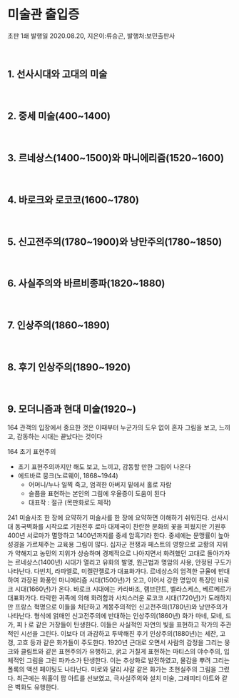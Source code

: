 # 미술관 출입증

초판 1쇄 발행일 2020.08.20,  지은이:류승곤,  발행처:보민출판사

<br>
 

## **1. 선사시대와 고대의 미술**

<br>


## **2. 중세 미술(400~1400)**

<br>


## **3. 르네상스(1400~1500)와 마니에리즘(1520~1600)**

<br>


## **4. 바로크와 로코코(1600~1780)**

<br>


## **5. 신고전주의(1780~1900)와 낭만주의(1780~1850)**

<br>


## **6. 사실주의와 바르비종파(1820~1880)**

<br>


## **7. 인상주의(1860~1890)**

<br>


## **8. 후기 인상주의(1890~1920)**

<br>


## **9. 모더니즘과 현대 미술(1920~)**

164  관객의 입장에서 중요한 것은 이때부터 누군가의 도우 없이 혼자 그림을 보고, 느끼고, 감동하는 시대는 끝났다는 것이다

164  초기 표현주의
- 초기 표현주의까지만 해도 보고, 느끼고, 감동할 만한 그림이 나온다
- 에드바르 뭉크(노르웨이, 1868~1944)
  - 어머니/누나 일찍 죽고, 엄격한 아버지 밑에서 홀로 자람
  - 슬픔을 표현하는 본인의 그림에 우울증이 도움이 된다
  - 대표작 : 절규 (목판화로도 제작)

241  미술사조 한 장에 요약하기
미술사를 한 장에 요약하면 이해하기 쉬워진다. 선사시대 동국벽화를 시작으로 기원전후 로마 대제국이 찬란한 문화의 꽃을 피웠지만 기원후 400년 서로마가 멸망하고 1400년까지를 중세 암흑기라 한다. 중세에는 문맹률이 높아 성경을 가르체주는 교육용 그림이 많다. 십자군 전쟁과 페스트의 영향으로 교황의 지위가 약해지고 농민의 지위가 상승하며 경제적으로 나아지면서 화려했던 고대로 돌아가자는 르네상스(1400년) 시대가 열리고 유화의 발명, 원근법과 명암의 사용, 안정된 구도가 나타난다. 다빈치, 라파엘로, 미켈란젤로가 대표화가다. 르네상스의 엄격한 규율에 반대하여 과장된 화풍인 마니에리즘 시대(1500년)가 오고, 이어서 강한 명암이 특징인 바로크 시대(1660년)가 온다. 바로크 시대에는 카라바조, 램브란트, 벨라스케스, 베르메르가 대표화가다. 타락한 귀족에 의해 화려함과 사치스러운 로코코 시대(1720년)가 도래하지만 프랑스 혁명으로 이들을 처단하고 계몽주의적인 신고전주의(1780년)와 낭만주의가 나타난다. 형식에 얽매인 신고전주의에 반대하는 인상주의(1860년) 화가 마네, 모네, 드가, 피ㅏ로 같은 거장들이 탄생한다. 이들은 사실적인 자연의 빛을 표현하고 작가의 주관적인 시선을 그린다. 이보다 더 과감하고 투박해진 후기 인상주의(1880년)는 세잔, 고갱, 고흐 등과 같은 화가들이 주도한다. 1920년 근대로 오면서 사람의 감정을 그리는 뭉크와 클림트와 같은 표현주의가 유행하고, 굵고 거칠게 표현하는 마티스의 야수주의, 입체적인 그림을 그린 파카소가 탄생한다. 이는 추상화로 발전하였고, 물감을 뿌려 그리는 폴록의 액션 페이팅도 나타난다. 미로와 달리 샤갈 같은 화가는 초현실주의 그림을 그렸다. 최근에는 워홀이 팝 아트를 선보였고, 극사실주의와 설치 미술, 그래피티 아트와 같은 벽화도 유행한다.